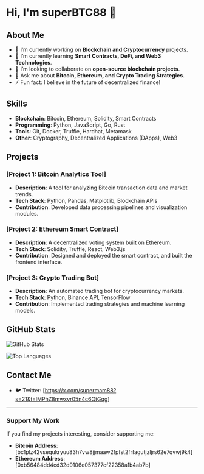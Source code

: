 # Hi, I'm superBTC88 👋

## About Me
- 🔭 I’m currently working on **Blockchain and Cryptocurrency** projects.
- 🌱 I’m currently learning **Smart Contracts, DeFi, and Web3 Technologies**.
- 👯 I’m looking to collaborate on **open-source blockchain projects**.
- 💬 Ask me about **Bitcoin, Ethereum, and Crypto Trading Strategies**.
- ⚡ Fun fact: I believe in the future of decentralized finance!

## Skills
- **Blockchain**: Bitcoin, Ethereum, Solidity, Smart Contracts
- **Programming**: Python, JavaScript, Go, Rust
- **Tools**: Git, Docker, Truffle, Hardhat, Metamask
- **Other**: Cryptography, Decentralized Applications (DApps), Web3

## Projects
### [Project 1: Bitcoin Analytics Tool]
- **Description**: A tool for analyzing Bitcoin transaction data and market trends.
- **Tech Stack**: Python, Pandas, Matplotlib, Blockchain APIs
- **Contribution**: Developed data processing pipelines and visualization modules.

### [Project 2: Ethereum Smart Contract]
- **Description**: A decentralized voting system built on Ethereum.
- **Tech Stack**: Solidity, Truffle, React, Web3.js
- **Contribution**: Designed and deployed the smart contract, and built the frontend interface.

### [Project 3: Crypto Trading Bot]
- **Description**: An automated trading bot for cryptocurrency markets.
- **Tech Stack**: Python, Binance API, TensorFlow
- **Contribution**: Implemented trading strategies and machine learning models.

## GitHub Stats
![GitHub Stats](https://github-readme-stats.vercel.app/api?username=superBTC88&show_icons=true&theme=dark)

![Top Languages](https://github-readme-stats.vercel.app/api/top-langs/?username=superBTC88&layout=compact&theme=dark)

## Contact Me
- 🐦 Twitter: [https://x.com/supermam88?s=21&t=lMPhZ8mwxvr05n4c6QtGqg]

---

### Support My Work
If you find my projects interesting, consider supporting me:
- **Bitcoin Address**: [bc1plz42vsequkryuu83h7vw8jjmaaw2fpfst2frfagutjzljrs62e7qvwj9k4]
- **Ethereum Address**: [0xb56484dd4cd32d9106e057377cf22358a1b4ab7b]
